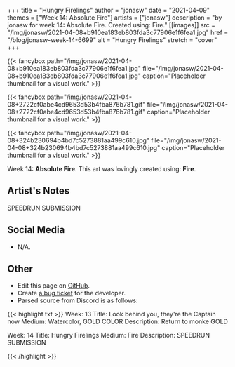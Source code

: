+++
title =       "Hungry Firelings"
author =      "jonasw"
date =        "2021-04-09"
themes =      ["Week 14: Absolute Fire"]
artists =     ["jonasw"]
description = "by jonasw for week 14: Absolute Fire. Created using: Fire."
[[images]]
              src = "/img/jonasw/2021-04-08+b910ea183eb803fda3c77906e1f6fea1.jpg"
              href = "/blog/jonasw-week-14-6699"
              alt = "Hungry Firelings"
              stretch = "cover"
+++


{{< fancybox path="/img/jonasw/2021-04-08+b910ea183eb803fda3c77906e1f6fea1.jpg" file="/img/jonasw/2021-04-08+b910ea183eb803fda3c77906e1f6fea1.jpg" caption="Placeholder thumbnail for a visual work." >}}

{{< fancybox path="/img/jonasw/2021-04-08+2722cf0abe4cd9653d53b4fba876b781.gif" file="/img/jonasw/2021-04-08+2722cf0abe4cd9653d53b4fba876b781.gif" caption="Placeholder thumbnail for a visual work." >}}

{{< fancybox path="/img/jonasw/2021-04-08+324b230694b4bd7c5273881aa499c610.jpg" file="/img/jonasw/2021-04-08+324b230694b4bd7c5273881aa499c610.jpg" caption="Placeholder thumbnail for a visual work." >}}


Week 14: **Absolute Fire**. This art was lovingly created using: **Fire**.

## Artist's Notes

SPEEDRUN SUBMISSION

## Social Media

- N/A.

## Other

- Edit this page on [GitHub](https://github.com/teaminkling/web-refresh/edit/main/content/blog/jonasw-week-14-6699.md).
- Create [a bug ticket](https://github.com/teaminkling/web-refresh/issues/new?assignees=&labels=bug&template=problem-report.md&title=) for the developer.
- Parsed source from Discord is as follows:

{{< highlight txt >}}
Week: 13
Title:  Look behind you, they're the Captain now
Medium: Watercolor, GOLD COLOR
Description: 
Return to monke
GOLD

Week: 14
Title: Hungry Firelings
Medium: Fire
Description: 
SPEEDRUN SUBMISSION

{{< /highlight >}}